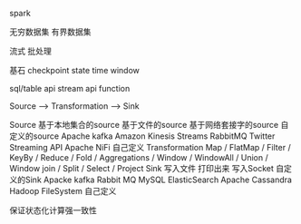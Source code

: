 spark

无穷数据集
有界数据集

流式
批处理

基石
checkpoint
state
time
window

sql/table api
stream api
function

Source  --> Transformation --> Sink

Source
	基于本地集合的source
	基于文件的source
	基于网络套接字的source
	自定义的source
		Apache kafka
		Amazon Kinesis Streams
		RabbitMQ
		Twitter Streaming API
		Apache NiFi
		自己定义
Transformation
	Map / FlatMap / Filter / KeyBy / Reduce / Fold / Aggregations / Window / WindowAll / Union / Window join / Split / Select / Project
Sink
	写入文件
	打印出来
	写入Socket
	自定义的Sink
		Apacke kafka
		Rabbit MQ
		MySQL
		ElasticSearch
		Apache Cassandra
		Hadoop FileSystem
		自己定义

保证状态化计算强一致性
